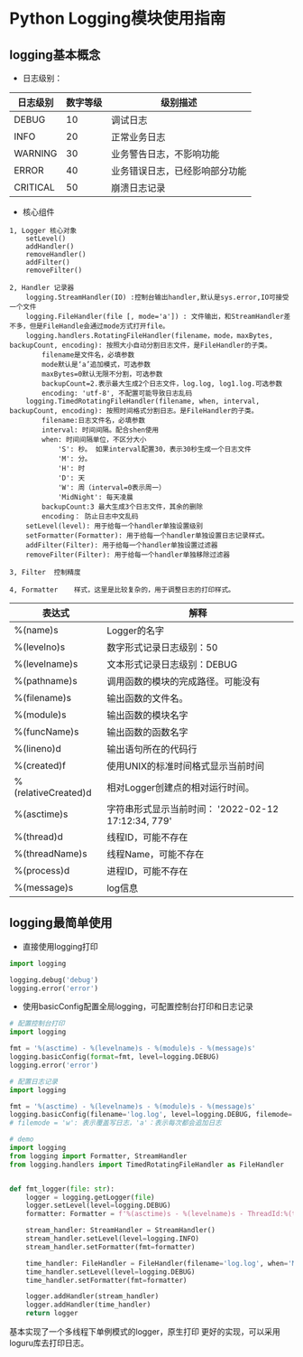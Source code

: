 # Python Logging模块使用指南

## logging基本概念

* 日志级别：

|   日志级别  | 数字等级 | 级别描述 |
| ---------- | -------| --------------------- |
|   DEBUG    |  10  |  调试日志                 |
|   INFO     |  20  |  正常业务日志              |
|   WARNING  |  30  |  业务警告日志，不影响功能     |
|   ERROR    |  40  |  业务错误日志，已经影响部分功能|
|   CRITICAL |  50  |  崩溃日志记录               |

* 核心组件

```text
1, Logger 核心对象
    setLevel()
    addHandler()
    removeHandler()
    addFilter()
    removeFilter()
```

```text
2, Handler 记录器
    logging.StreamHandler(IO) :控制台输出handler,默认是sys.error,IO可接受一个文件
    logging.FileHandler(file [, mode='a']) : 文件输出，和StreamHandler差不多，但是FileHandle会通过mode方式打开file。
    logging.handlers.RotatingFileHandler(filename，mode，maxBytes, backupCount, encoding): 按照大小自动分割日志文件，是FileHandler的子类。
        filename是文件名，必填参数
        mode默认是‘a’追加模式，可选参数
        maxBytes=0默认无限不分割，可选参数
        backupCount=2.表示最大生成2个日志文件，log.log, log1.log.可选参数
        encoding: 'utf-8', 不配置可能导致日志乱码
    logging.TimedRotatingFileHandler(filename, when, interval, backupCount, encoding): 按照时间格式分割日志。是FileHandler的子类。
        filename:日志文件名，必填参数
        interval: 时间间隔。配合shen使用
        when: 时间间隔单位，不区分大小
            'S': 秒。 如果interval配置30，表示30秒生成一个日志文件
            'M': 分。
            'H': 时
            'D': 天
            'W': 周（interval=0表示周一）
            'MidNight': 每天凌晨
        backupCount:3 最大生成3个日志文件，其余的删除
        encoding： 防止日志中文乱码
    setLevel(level): 用于给每一个handler单独设置级别
    setFormatter(Formatter): 用于给每一个handler单独设置日志记录样式。
    addFilter(Filter): 用于给每一个handler单独设置过滤器
    removeFilter(Filter): 用于给每一个handler单独移除过滤器
```

```text
3, Filter  控制精度
```

```text
4, Formatter    样式，这里是比较复杂的，用于调整日志的打印样式。
```

| 表达式    |  解释    |
| -------- | ---- |
| %(name)s     | Logger的名字     |
| %(levelno)s      | 数字形式记录日志级别：50     |
| %(levelname)s      | 文本形式记录日志级别：DEBUG     |
| %(pathname)s      | 调用函数的模块的完成路径。可能没有     |
| %(filename)s      | 输出函数的文件名。     |
| %(module)s        | 输出函数的模块名字          |
| %(funcName)s      | 输出函数的函数名字     |
| %(lineno)d      | 输出语句所在的代码行     |
| %(created)f      | 使用UNIX的标准时间格式显示当前时间     |
| %(relativeCreated)d      | 相对Logger创建点的相对运行时间。     |
| %(asctime)s      | 字符串形式显示当前时间： '2022-02-12 17:12:34, 779'    |
| %(thread)d      | 线程ID，可能不存在     |
| %(threadName)s      | 线程Name，可能不存在     |
| %(process)d      | 进程ID，可能不存在     |
| %(message)s      | log信息     |

## logging最简单使用

* 直接使用logging打印

```python
import logging

logging.debug('debug')
logging.error('error')
```

* 使用basicConfig配置全局logging，可配置控制台打印和日志记录

```python
# 配置控制台打印
import logging

fmt = '%(asctime) - %(levelname)s - %(module)s - %(message)s'
logging.basicConfig(format=fmt, level=logging.DEBUG)
logging.error('error')
```

```python
# 配置日志记录
import logging

fmt = '%(asctime) - %(levelname)s - %(module)s - %(message)s'
logging.basicConfig(filename='log.log', level=logging.DEBUG, filemode='a', format=fmt)
# filemode = 'w': 表示覆盖写日志，'a'：表示每次都会追加日志
```

```python
# demo
import logging
from logging import Formatter, StreamHandler
from logging.handlers import TimedRotatingFileHandler as FileHandler


def fmt_logger(file: str):
    logger = logging.getLogger(file)
    logger.setLevel(level=logging.DEBUG)
    formatter: Formatter = f'%(asctime)s - %(levelname)s - ThreadId:%(thread)d - %(filename)s:%(funcName)s:%(lineno)d - %(message)s'

    stream_handler: StreamHandler = StreamHandler()
    stream_handler.setLevel(level=logging.INFO)
    stream_handler.setFormatter(fmt=formatter)

    time_handler: FileHandler = FileHandler(filename='log.log', when='MidNight', backupCount=7, encoding='utf-8')
    time_handler.setLevel(level=logging.DEBUG)
    time_handler.setFormatter(fmt=formatter)

    logger.addHandler(stream_handler)
    logger.addHandler(time_handler)
    return logger
```

基本实现了一个多线程下单例模式的logger，原生打印 更好的实现，可以采用loguru库去打印日志。
